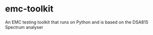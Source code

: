 # emc-toolkit
An EMC testing toolkit that runs on Python and is based on the DSA815 Spectrum analyser
